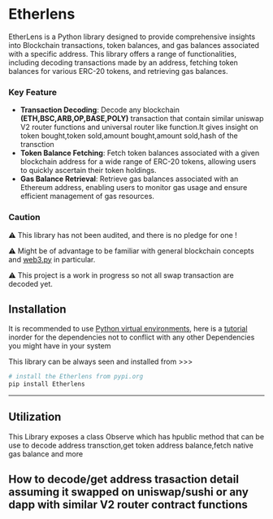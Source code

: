 # Etherlens
EtherLens is a Python library designed to provide comprehensive insights into Blockchain transactions, token balances, and gas balances associated with a specific address. This library offers a range of functionalities, including decoding transactions made by an address, fetching token balances for various ERC-20 tokens, and retrieving gas balances.

### Key Feature
- **Transaction Decoding**: Decode any blockchain **(ETH,BSC,ARB,OP,BASE,POLY)** transaction that contain similar uniswap V2 router functions and universal router like function.It gives insight on token bought,token sold,amount bought,amount sold,hash of the transction
- **Token Balance Fetching**: Fetch token balances associated with a given blockchain address for a wide range of ERC-20 tokens, allowing users to quickly ascertain their token holdings.
- **Gas Balance Retrieval**: Retrieve gas balances associated with an Ethereum address, enabling users to monitor gas usage and ensure efficient management of gas resources.
  
### Caution
⚠ This library has not been audited, and there is no pledge for one !

⚠ Might be of advantage to be familiar with general blockchain concepts and [web3.py](https://github.com/ethereum/web3.py) in particular.

⚠ This project is a work in progress so not all swap transaction are decoded yet.


## Installation
It is recommended to use [Python virtual environments](https://python.readthedocs.io/en/latest/library/venv.html), here is a [tutorial](https://www.freecodecamp.org/news/how-to-setup-virtual-environments-in-python/) inorder for the dependencies not to conflict with any other Dependencies you might have in your system

This library can be always seen and installed from >>>


```bash
# install the Etherlens from pypi.org
pip install Etherlens
```

---
## Utilization
This Library exposes a class Observe which has hpublic method that can be use to decode address transction,get token address balance,fetch native gas balance and more

## How to decode/get address trasaction detail assuming it swapped on uniswap/sushi or any dapp with similar V2 router contract functions




